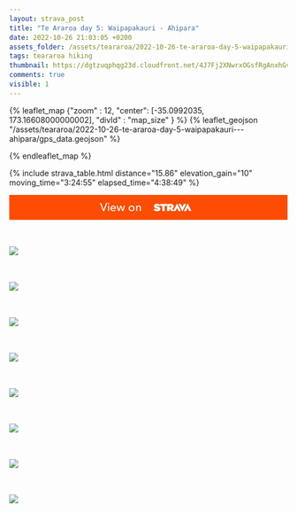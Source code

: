 ```yaml
---
layout: strava_post
title: "Te Araroa day 5: Waipapakauri - Ahipara"
date: 2022-10-26 21:03:05 +0200
assets_folder: /assets/teararoa/2022-10-26-te-araroa-day-5-waipapakauri---ahipara
tags: teararoa hiking
thumbnail: https://dgtzuqphqg23d.cloudfront.net/4J7Fj2XNwrxOGsfRgAnxhGvCf3oyJUeNH2CLBL4AwQ8-1024x768.jpg
comments: true
visible: 1
---
```



{% leaflet_map {"zoom" : 12,
                  "center": [-35.0992035, 173.16608000000002],
                 "divId" : "map_size" } %}
    {% leaflet_geojson "/assets/teararoa/2022-10-26-te-araroa-day-5-waipapakauri---ahipara/gps_data.geojson" %}

{% endleaflet_map %}





{% include strava_table.html distance="15.86" elevation_gain="10" moving_time="3:24:55" elapsed_time="4:38:49" %}

[![](/assets/strava.jpg)](https://www.strava.com/activities/8025207819)


<br />

![](https://dgtzuqphqg23d.cloudfront.net/4J7Fj2XNwrxOGsfRgAnxhGvCf3oyJUeNH2CLBL4AwQ8-1024x768.jpg)


<br />

![](https://dgtzuqphqg23d.cloudfront.net/Z_BStr47ycb0_VrMWsdzt0nTNAk1R1i86-0BdWXLBYI-1024x767.jpg)


<br />

![](https://dgtzuqphqg23d.cloudfront.net/6n2S7aXI3cEXI7aHMGYHYqTLNnoDKTMzSRAGrC-VcOE-1024x767.jpg)


<br />

![](https://dgtzuqphqg23d.cloudfront.net/bMy-WeZO1_ia2p---IfVjWRxaMgyCSM4gGXaqBxQqYE-1024x768.jpg)


<br />

![](https://dgtzuqphqg23d.cloudfront.net/BDFQ3GLPura-Z3v7S8gE-0VgHXQ_jrGK2KsNlZ0zpOM-768x1024.jpg)


<br />

![](https://dgtzuqphqg23d.cloudfront.net/4hmbU0wJotexKgT3tGlSdumJE9oL4KyR94p_qL2ytpg-1024x768.jpg)


<br />

![](https://dgtzuqphqg23d.cloudfront.net/Wl_GF0K9TDhRiLlmzf7jfzxPjUSgbBs6kDtYskOwfq0-1024x768.jpg)


<br />

![](https://dgtzuqphqg23d.cloudfront.net/JsVEubIx41gfMqGk-WqgUWY0NpEYO8YhkmonIScp9y8-1024x768.jpg)
